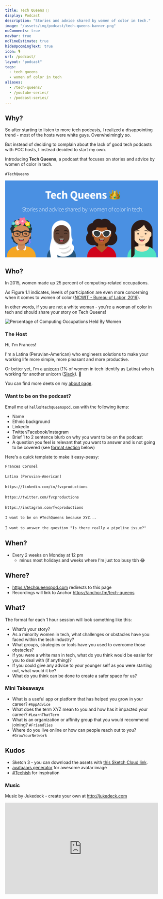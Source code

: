 ```yaml
---
title: Tech Queens 👑
display: Podcast
description: "Stories and advice shared by women of color in tech."
image: "/assets/img/podcast/tech-queens-banner.png"
noComments: true
navbar: true
noTimeEstimate: true
hideUpcomingText: true
icon: 🎙️
url: /podcast/
layout: "podcast"
tags:
  - tech queens
  - women of color in tech
aliases:
  - /tech-queens/
  - /youtube-series/
  - /podcast-series/
---
```


## Why?

So after starting to listen to more tech podcasts, I realized a disappointing trend - most of the hosts were white guys. Overwhelmingly so.

But instead of deciding to complain about the lack of good tech podcasts with POC hosts, I instead decided to start my own.

Introducing **Tech Queens**, a podcast that focuses on stories and advice by women of color in tech.

`#TechQueens`

![TechQueens](/assets/img/podcast/tech-queens-banner.png)

## Who?

In 2015, women made up 25 percent of computing-related occupations.

As Figure 1.1 indicates, levels of participation are even more concerning when it comes to women of color ([NCWIT - Bureau of Labor, 2016](https://www.ncwit.org/sites/default/files/resources/womenintech_facts_fullreport_05132016.pdf)).

In other words, if you are not a white woman - you're a woman of color in tech and should share your story on Tech Queens!

![Percentage of Computing Occupations Held By Women](https://i.imgur.com/JAKHDxB.jpg)

### The Host

Hi, I'm Frances!

I'm a Latina (Peruvian-American) who engineers solutions to make your working life more simple, more pleasant and more productive.

Or better yet, I'm a [unicorn](<https://www.wikiwand.com/en/Unicorn_(finance)>) (1% of women in tech identify as Latina) who is working for another unicorn ([Slack](https://slack.com)). 🦄

You can find more deets on my [about page](/about).

### Want to be on the podcast?

Email me at [`hello@techqueenspod.com`](mailto:hello@techqueenspod.com) with the following items:

- Name
- Ethnic background
- LinkedIn
- Twitter/Facebook/Instagram
- Brief 1 to 2 sentence blurb on why you want to be on the podcast
- A question you feel is relevant that you want to answer and is not going to be covered (see [format section](#what) below)

Here's a quick template to make it easy-peasy:

```txt
Frances Coronel

Latina (Peruvian-American)

https://linkedin.com/in/fvcproductions

https://twitter.com/fvcproductions

https://instagram.com/fvcproductions

I want to be on #TechQueens because XYZ...

I want to answer the question "Is there really a pipeline issue?"
```

## When?

- Every 2 weeks on Monday at 12 pm
  - minus most holidays and weeks where I'm just too busy tbh 😂

## Where?

- https://techqueenspod.com redirects to this page
- Recordings will link to Anchor https://anchor.fm/tech-queens

## What?

The format for each 1 hour session will look something like this:

- What's your story?
- As a minority women in tech, what challenges or obstacles have you faced within the tech industry?
- What groups, strategies or tools have you used to overcome those obstacles?
- If you were a white man in tech, what do you think would be easier for you to deal with (if anything)?
- If you could give any advice to your younger self as you were starting out, what would it be?
- What do you think can be done to create a safer space for us?

### Mini Takeaways

- What is a useful app or platform that has helped you grow in your career? `#AppAdvice`
- What does the term XYZ mean to you and how has it impacted your career? `#LearnThatTerm`
- What is an organization or affinity group that you would recommend joining? `#Friendlies`
- Where do you live online or how can people reach out to you? `#GrowYourNetwork`

## Kudos

- Sketch 3 - you can download the assets with [this Sketch Cloud link](https://sketch.cloud/s/ZKrop).
- [avataaars generator](https://getavataaars.com/) for awesome avatar image
- [#Techish](https://www.producthunt.com/posts/techish) for inspiration

### Music

Music by Jukedeck - create your own at http://jukedeck.com

<iframe width="100%" height="300" scrolling="no" frameborder="no" allow="autoplay" src="https://w.soundcloud.com/player/?url=https%3A//api.soundcloud.com/playlists/652944681&color=%231c52a6&auto_play=false&hide_related=false&show_comments=true&show_user=true&show_reposts=false&show_teaser=true&visual=true"></iframe>
